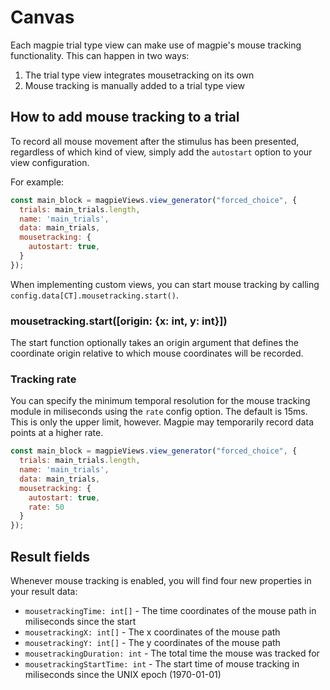 # Canvas

Each magpie trial type view can make use of magpie's mouse tracking functionality. This can happen in two ways:

1. The trial type view integrates mousetracking on its own
2. Mouse tracking is manually added to a trial type view

## How to add mouse tracking to a trial

To record all mouse movement after the stimulus has been presented, regardless of which kind of view, simply add the `autostart` option to your view configuration.

For example:

```js
const main_block = magpieViews.view_generator("forced_choice", {
  trials: main_trials.length,
  name: 'main_trials',
  data: main_trials,
  mousetracking: {
    autostart: true,
  }
});
```

When implementing custom views, you can start mouse tracking by calling `config.data[CT].mousetracking.start()`.

### mousetracking.start([origin: {x: int, y: int}])
The start function optionally takes an origin argument that defines the coordinate origin relative to which mouse coordinates will be recorded.

### Tracking rate
You can specify the minimum temporal resolution for the mouse tracking module in miliseconds using the `rate` config option. The default is 15ms. This is only the upper limit, however. Magpie may temporarily record data points at a higher rate.

```js
const main_block = magpieViews.view_generator("forced_choice", {
  trials: main_trials.length,
  name: 'main_trials',
  data: main_trials,
  mousetracking: {
    autostart: true,
    rate: 50
  }
});
```


## Result fields
Whenever mouse tracking is enabled, you will find four new properties in your result data:

* `mousetrackingTime: int[]` - The time coordinates of the mouse path in miliseconds since the start
* `mousetrackingX: int[]` - The x coordinates of the mouse path
* `mousetrackingY: int[]` - The y coordinates of the mouse path
* `mousetrackingDuration: int` - The total time the mouse was tracked for
* `mousetrackingStartTime: int` - The start time of mouse tracking in miliseconds since the UNIX epoch (1970-01-01)

